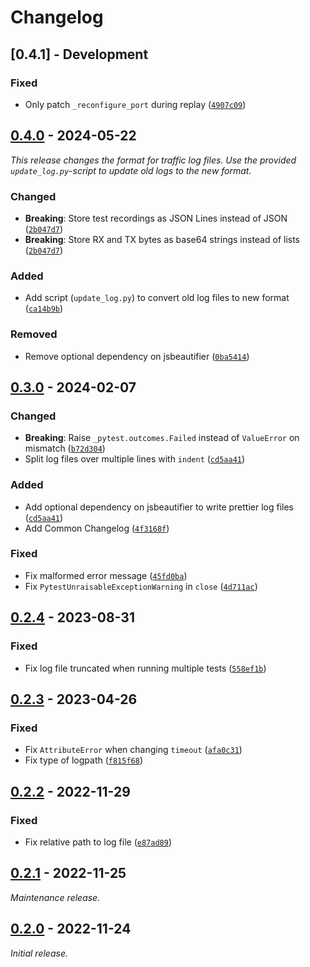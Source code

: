 # Changelog

## [0.4.1] - Development

### Fixed

- Only patch `_reconfigure_port` during replay ([`4907c09`](https://github.com/bessman/pytest-reserial/commit/4907c09a40883b8324213a1d70377a580d478952))

## [0.4.0] - 2024-05-22

_This release changes the format for traffic log files. Use the provided `update_log.py`-script to update old logs to the new format._

### Changed

- __Breaking__: Store test recordings as JSON Lines instead of JSON ([`2b047d7`](https://github.com/bessman/pytest-reserial/commit/2b047d7cc96a06b201e7d25d316492e079835a61))
- __Breaking__: Store RX and TX bytes as base64 strings instead of lists ([`2b047d7`](https://github.com/bessman/pytest-reserial/commit/2b047d7cc96a06b201e7d25d316492e079835a61))

### Added

- Add script (`update_log.py`) to convert old log files to new format ([`ca14b9b`](https://github.com/bessman/pytest-reserial/commit/ca14b9be86ced3a58b417dc0d8b14afde97df86d))

### Removed

- Remove optional dependency on jsbeautifier ([`0ba5414`](https://github.com/bessman/pytest-reserial/commit/0ba54145e8362e187a479f8a61ac553263f7d8fa))

## [0.3.0] - 2024-02-07

### Changed

- __Breaking__: Raise `_pytest.outcomes.Failed` instead of `ValueError` on mismatch ([`b72d304`](https://github.com/bessman/pytest-reserial/commit/b72d304c1b21db524fd1eaf79c9aab91d9542b79))
- Split log files over multiple lines with `indent` ([`cd5aa41`](https://github.com/bessman/pytest-reserial/commit/cd5aa41d9be1877f68a45a4e069e1845dbb7f3c4))

### Added

- Add optional dependency on jsbeautifier to write prettier log files ([`cd5aa41`](https://github.com/bessman/pytest-reserial/commit/cd5aa41d9be1877f68a45a4e069e1845dbb7f3c4))
- Add Common Changelog ([`4f3168f`](https://github.com/bessman/pytest-reserial/commit/4f3168f989327a853e94cf5ffb7467c4826ba759))

### Fixed

- Fix malformed error message ([`45fd0ba`](https://github.com/bessman/pytest-reserial/commit/45fd0ba9e75f73ca320203216eda58433a0f6fbd))
- Fix `PytestUnraisableExceptionWarning` in `close` ([`4d711ac`](https://github.com/bessman/pytest-reserial/commit/4d711ac275af35f18f86a071e812952d92a053c9))

## [0.2.4] - 2023-08-31

### Fixed

- Fix log file truncated when running multiple tests ([`558ef1b`](https://github.com/bessman/pytest-reserial/commit/558ef1b31006aab7af7f3b14d582e8cdaf4bca3f))

## [0.2.3] - 2023-04-26

### Fixed

- Fix `AttributeError` when changing `timeout` ([`afa0c31`](https://github.com/bessman/pytest-reserial/commit/afa0c314f075d18794b1444ebd75ee4e36aff053))
- Fix type of logpath ([`f815f68`](https://github.com/bessman/pytest-reserial/commit/f815f6856f663be264604fd3ade484665fd914ec))

## [0.2.2] - 2022-11-29

### Fixed

- Fix relative path to log file ([`e87ad89`](https://github.com/bessman/pytest-reserial/commit/e87ad896f3ee727122f98f08f47634644de8ca1d))

## [0.2.1] - 2022-11-25

_Maintenance release._

## [0.2.0] - 2022-11-24

_Initial release._

[0.4.0]: https://github.com/bessman/pytest-reserial/releases/tag/0.4.0
[0.3.0]: https://github.com/bessman/pytest-reserial/releases/tag/0.3.0
[0.2.4]: https://github.com/bessman/pytest-reserial/releases/tag/v0.2.4
[0.2.3]: https://github.com/bessman/pytest-reserial/releases/tag/v0.2.3
[0.2.2]: https://github.com/bessman/pytest-reserial/releases/tag/v0.2.2
[0.2.1]: https://github.com/bessman/pytest-reserial/releases/tag/v0.2.1
[0.2.0]: https://github.com/bessman/pytest-reserial/releases/tag/v0.2.0
